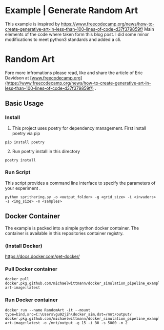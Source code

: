 # Example | Generate Random Art

This example is inspired by https://www.freecodecamp.org/news/how-to-create-generative-art-in-less-than-100-lines-of-code-d37f379859f/
Main elements of the code where taken form this blog post. I did some minor modifications to meet python3 standards and added a cli.


# Random Art

Fore more infromations please read, like and share the article of Eric Davidson at [www.freecodecamp.org](https://www.freecodecamp.org/news/how-to-create-generative-art-in-less-than-100-lines-of-code-d37f379859f/) .


## Basic Usage

### Install
1. This project uses poetry for dependency management. First install poetry via pip
```shell script
pip install poetry
```

2. Run poetry install in this directory
```shell script
poetry install
```

### Run Script
This script provides a command line interface to specify the parameters of your experiment .
```shell script
python sprithering.py -o <output_folder> -g <grid_size> -i <invaders> -s <img_size> -n <samples>  
```

<ADD IMAGES HERE>

## Docker Container
The example is packed into a simple python docker container. The container is available in this repositories container registry.

### (Install Docker)
https://docs.docker.com/get-docker/

### Pull Docker container
```shell script
docker pull docker.pkg.github.com/michaelwittmann/docker_simulation_pipeline_example/random-art-image:latest
```

### Run Docker container
```shell script
docker run --name RandomArt -it --mount type=bind,src=C:\Users\gu92jih\docker_sim,dst=/mnt/output/ docker.pkg.github.com/michaelwittmann/docker_simulation_pipeline_example/random-art-image:latest -o /mnt/output -g 15 -i 30 -s 5000 -n 2
```